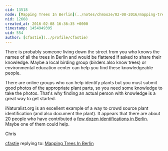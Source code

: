 ```yaml
---
cid: 13518
node: [Mapping Trees In Berlin](../notes/chmooze/02-08-2016/mapping-trees-in-berlin)
nid: 12668
created_at: 2016-02-08 16:36:35 +0000
timestamp: 1454949395
uid: 554
author: [cfastie](../profile/cfastie)
---
```


There is probably someone living down the street from you who knows the names of all the trees in Berlin and would be flattered if asked to share their knowledge. Maybe a local birding group (birders also know trees) or environmental education center can help you find these knowledgeable people. 

There are online groups who can help identify plants but you must submit good photos of the appropriate plant parts, so you need some knowledge to take the photos. That's why finding an actual person with knowledge is a great way to get started. 

iNaturalist.org is an excellent example of a way to crowd source plant identification (and also document the plant). It appears that there are about 20 people who have contributed a [few dozen identifications in Berlin](https://www.inaturalist.org/observations?place_id=12872). Maybe one of them could help. 

Chris

[cfastie](../profile/cfastie) replying to: [Mapping Trees In Berlin](../notes/chmooze/02-08-2016/mapping-trees-in-berlin)

